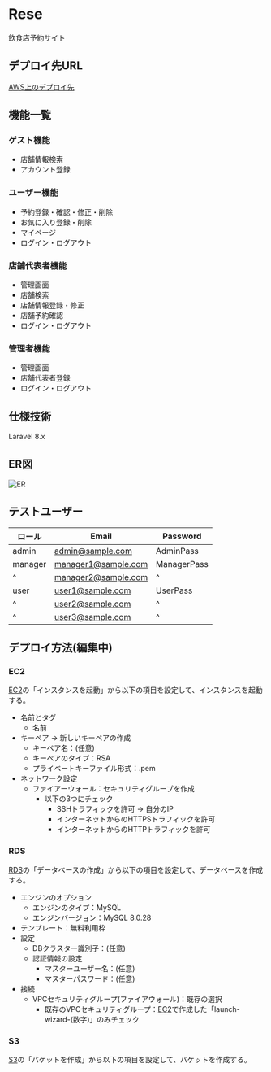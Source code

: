 # Rese

飲食店予約サイト

## デプロイ先URL

[AWS上のデプロイ先](http://3.27.160.43/)

## 機能一覧

### ゲスト機能

* 店舗情報検索
* アカウント登録

### ユーザー機能

* 予約登録・確認・修正・削除
* お気に入り登録・削除
* マイページ
* ログイン・ログアウト

### 店舗代表者機能

* 管理画面
* 店舗検索
* 店舗情報登録・修正
* 店舗予約確認
* ログイン・ログアウト

### 管理者機能

* 管理画面
* 店舗代表者登録
* ログイン・ログアウト

## 仕様技術

Laravel 8.x

## ER図

![ER](https://github.com/Keigo-Ohashi/rese/assets/143822636/08b4d1c5-5c92-4734-81f0-c4ac204cb1cd)

## テストユーザー

| ロール  | Email               | Password    |
| ------- | ------------------- | ----------- |
| admin   | <admin@sample.com>    | AdminPass   |
| manager | <manager1@sample.com> | ManagerPass |
| ^       | <manager2@sample.com> | ^           |
| user    | <user1@sample.com>    | UserPass    |
| ^       | <user2@sample.com>    | ^           |
| ^       | <user3@sample.com>    | ^           |

## デプロイ方法(編集中)

### EC2

[EC2](https://ap-southeast-2.console.aws.amazon.com/ec2/home)の「インスタンスを起動」から以下の項目を設定して、インスタンスを起動する。

* 名前とタグ
  * 名前
* キーペア → 新しいキーペアの作成
  * キーペア名：(任意)
  * キーペアのタイプ：RSA
  * プライベートキーファイル形式：.pem
* ネットワーク設定
  * ファイアーウォール：セキュリティグループを作成
    * 以下の3つにチェック
      * SSHトラフィックを許可 → 自分のIP
      * インターネットからのHTTPSトラフィックを許可
      * インターネットからのHTTPトラフィックを許可

### RDS

[RDS](https://ap-southeast-2.console.aws.amazon.com/rds/home)の「データベースの作成」から以下の項目を設定して、データベースを作成する。

* エンジンのオプション
  * エンジンのタイプ：MySQL
  * エンジンバージョン：MySQL 8.0.28
* テンプレート：無料利用枠
* 設定
  * DBクラスター識別子：(任意)
  * 認証情報の設定
    * マスターユーザー名：(任意)
    * マスターパスワード：(任意)
* 接続
  * VPCセキュリティグループ(ファイアウォール)：既存の選択
    * 既存のVPCセキュリティグループ：[EC2](#ec2)で作成した「launch-wizard-(数字)」のみチェック

### S3

[S3](https://s3.console.aws.amazon.com/s3/home)の「バケットを作成」から以下の項目を設定して、バケットを作成する。
